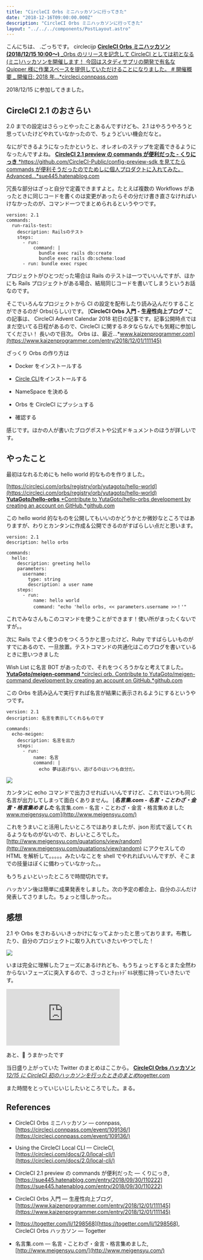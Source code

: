 ```yaml
---
title: "CircleCI Orbs ミニハッカソンに行ってきた"
date: "2018-12-16T09:00:00.000Z"
description: "CircleCI Orbs ミニハッカソンに行ってきた"
layout: "../../../components/PostLayout.astro"
---
```


こんにちは、 .ごっちです。 circlecijp
[**CircleCI Orbs ミニハッカソン (2018/12/15 10:00〜)** _Orbs のリリースを記念して CircleCI としては初となる(ミニ)ハッカソンを開催します！ 今回はスタディサプリの開発で有名な Quipper 様に作業スペースを提供していただけることになりました。 # 開催概要 _ 開催日: 2018 年…\*circleci.connpass.com](https://circleci.connpass.com/event/109136/)

2018/12/15 に参加してきました。

## CircleCI 2.1 のおさらい

2.0 までの設定はさらっとやったことあるんですけども、2.1 はやろうやろうと思っていたけどやれていなかったので、ちょうどいい機会だなと。

なにができるようになったかというと、オレオレのステップを定義できるようになったんですよね。
[**CircleCI 2.1 preview の commands が便利だった - くりにっき** *https://github.com/CircleCI-Public/config-preview-sdk を見てたら commands が便利そうだったのでためしに個人プロダクトに入れてみた。 Advanced…*sue445.hatenablog.com](https://sue445.hatenablog.com/entry/2018/09/30/110222)

冗長な部分はざっと自分で定義できますよと。たとえば複数の Workflows があったときに同じコードを書くのは変更があったらその分だけ書き直さなければいけなかったのが、コマンド一つでまとめられるというやつです。

    version: 2.1
    commands:
      run-rails-test:
        description: Railsのテスト
        steps:
          - run:
              command: |
                bundle exec rails db:create
                bundle exec rails db:schema:load
          - run: bundle exec rspec

プロジェクトがひとつだった場合は Rails のテストは一つでいいんですが、ほかにも Rails プロジェクトがある場合、結局同じコードを書いてしまうというお話なのです。

そこでいろんなプロジェクトから CI の設定を配布したり読み込んだりすることができるのが Orbs(らしい)です。
[**CircleCI Orbs 入門 - 生産性向上ブログ** *この記事は、 CircleCI Advent Calendar 2018 初日の記事です。記事公開時点ではまだ空いてる日程があるので、CircleCI に関するネタならなんでも気軽に参加してください！ 長いので目次。 Orbs は、最近…*www.kaizenprogrammer.com](https://www.kaizenprogrammer.com/entry/2018/12/01/111145)

ざっくり Orbs の作り方は

- Docker をインストールする

- [Circle CLI](https://circleci.com/docs/2.0/local-cli/)をインストールする

- NameSpace を決める

- Orbs を CircleCI にプッシュする

- 確認する

感じです。ほかの人が書いたブログポストや公式ドキュメントのほうが詳しいです。

## やったこと

最初はなれるためにも hello world 的なものを作りました。

[https://circleci.com/orbs/registry/orb/yutagoto/hello-world](https://circleci.com/orbs/registry/orb/yutagoto/hello-world)
[**YutaGoto/hello-orbs** *Contribute to YutaGoto/hello-orbs development by creating an account on GitHub.*github.com](https://github.com/YutaGoto/hello-orbs)

この hello world 的なものを公開してもいいのかどうかとか微妙なところではありますが、わりとカンタンに作成＆公開できるのがすばらしい点だと思います。

    version: 2.1
    description: hello orbs

    commands:
      hello:
        description: greeting hello
        parameters:
          username:
            type: string
            description: a user name
        steps:
          - run:
              name: hello world
              command: "echo 'hello orbs, << parameters.username >>！'"

これでみなさんもこのコマンドを使うことができます！使い所がまったくないですが。。

次に Rails でよく使うのをつくろうかと思ったけど、Ruby ですばらしいものがすでにあるので、一旦放置。テストコマンドの共通化はこのブログを書いているときに思いつきました

Wish List に名言 BOT があったので、それをつくろうかなと考えてました。
[**YutaGoto/meigen-command** *circleci orb. Contribute to YutaGoto/meigen-command development by creating an account on GitHub.*github.com](https://github.com/YutaGoto/meigen-command)

この Orbs を読み込んで実行すれば名言が結果に表示されるようにするというやつです。

    version: 2.1
    description: 名言を表示してくれるものです

    commands:
      echo-meigen:
        description: 名言を出力
        steps:
          - run:
              name: 名言
              command: |
                echo 夢は逃げない、逃げるのはいつも自分だ。

![](https://cdn-images-1.medium.com/max/2000/1*_8OfTtF4GPqBwCDBe1gi1Q.png)

カンタンに echo コマンドで出力させればいいんですけど、これではいつも同じ名言が出力してしまって面白くありません。
[**_名言集.com - 名言・ことわざ・金言・格言集めました_** 名言集.com - 名言・ことわざ・金言・格言集めました www.meigensyu.com](http://www.meigensyu.com/)

これをうまいこと活用したいところではありましたが、json 形式で返してくれるようなものがないので、おしいところでした。 [http://www.meigensyu.com/quatations/view/random](http://www.meigensyu.com/quatations/view/random) にアクセスしての HTML を解析して。。。。。みたいなことを shell でやれればいいんですが、そこまでの技量はぼくに備わっていなかった。。

もうちょいといったところで時間切れです。

ハッカソン後は簡単に成果発表をしました。次の予定の都合上、自分のぶんだけ発表してさりました。ちょっと惜しかった。。

## 感想

2.1 や Orbs をさわるいいきっかけになってよかったと思っております。布教したり、自分のプロジェクトに取り入れていきたいやつでした！

![](https://cdn-images-1.medium.com/max/2496/1*Ic-445wJFOFnY4mtMeB9NA.jpeg)

いまは完全に理解したフェーズにあるけれども、もうちょっとするとまた全然わからないフェーズに突入するので、さっさとﾁｮｯﾄﾃﾞｷﾙ状態に持っていきたいです。

<iframe src="https://medium.com/media/e53373a2efe5cf18c272fd05c1f017ec" frameborder=0></iframe>

あと、🍣 うまかったです

当日盛り上がっていた Twitter のまとめはここから。
[**CircleCI Orbs ハッカソン** *12/15 に CircleCI 初のハッカソンを行ったときのまとめ*togetter.com](https://togetter.com/li/1298568)

また時間をとっていじいじしたいところでした。まる。

## References

- CircleCI Orbs ミニハッカソン — connpass, [https://circleci.connpass.com/event/109136/](https://circleci.connpass.com/event/109136/)

- Using the CircleCI Local CLI — CircleCI, [https://circleci.com/docs/2.0/local-cli/](https://circleci.com/docs/2.0/local-cli/)

- CircleCI 2.1 preview の commands が便利だった — くりにっき, [https://sue445.hatenablog.com/entry/2018/09/30/110222](https://sue445.hatenablog.com/entry/2018/09/30/110222)

- CircleCI Orbs 入門 — 生産性向上ブログ, [https://www.kaizenprogrammer.com/entry/2018/12/01/111145](https://www.kaizenprogrammer.com/entry/2018/12/01/111145)

- [https://togetter.com/li/1298568](https://togetter.com/li/1298568), CircleCI Orbs ハッカソン — Togetter

- 名言集.com — 名言・ことわざ・金言・格言集めました, [http://www.meigensyu.com/](http://www.meigensyu.com/)
